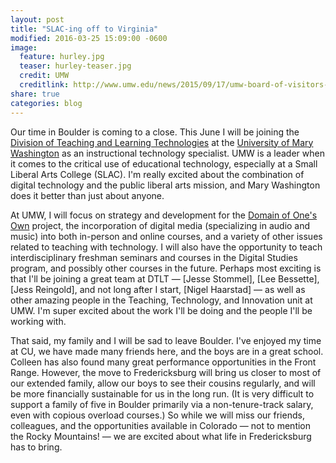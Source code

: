 ```yaml
---
layout: post
title: "SLAC-ing off to Virginia"
modified: 2016-03-25 15:09:00 -0600
image:
  feature: hurley.jpg
  teaser: hurley-teaser.jpg
  credit: UMW
  creditlink: http://www.umw.edu/news/2015/09/17/umw-board-of-visitors-renames-center-to-honor-hurley/
share: true
categories: blog
---
```


Our time in Boulder is coming to a close. This June I will be joining the [Division of Teaching and Learning Technologies](https://academics.umw.edu/dtlt/) at the [University of Mary Washington](http://www.umw.edu/) as an instructional technology specialist. UMW is a leader when it comes to the critical use of educational technology, especially at a Small Liberal Arts College (SLAC). I'm really excited about the combination of digital technology and the public liberal arts mission, and Mary Washington does it better than just about anyone.

At UMW, I will focus on strategy and development for the [Domain of One's Own](http://umw.domains/) project, the incorporation of digital media (specializing in audio and music) into both in-person and online courses, and a variety of other issues related to teaching with technology. I will also have the opportunity to teach interdisciplinary freshman seminars and courses in the Digital Studies program, and possibly other courses in the future. Perhaps most exciting is that I'll be joining a great team at DTLT ― [Jesse Stommel], [Lee Bessette], [Jess Reingold], and not long after I start, [Nigel Haarstad] ― as well as other amazing people in the Teaching, Technology, and Innovation unit at UMW. I'm super excited about the work I'll be doing and the people I'll be working with.

That said, my family and I will be sad to leave Boulder. I've enjoyed my time at CU, we have made many friends here, and the boys are in a great school. Colleen has also found many great performance opportunities in the Front Range. However, the move to Fredericksburg will bring us closer to most of our extended family, allow our boys to see their cousins regularly, and will be more financially sustainable for us in the long run. (It is very difficult to support a family of five in Boulder primarily via a non-tenure-track salary, even with copious overload courses.) So while we will miss our friends, colleagues, and the opportunities available in Colorado ― not to mention the Rocky Mountains! ― we are excited about what life in Fredericksburg has to bring.
